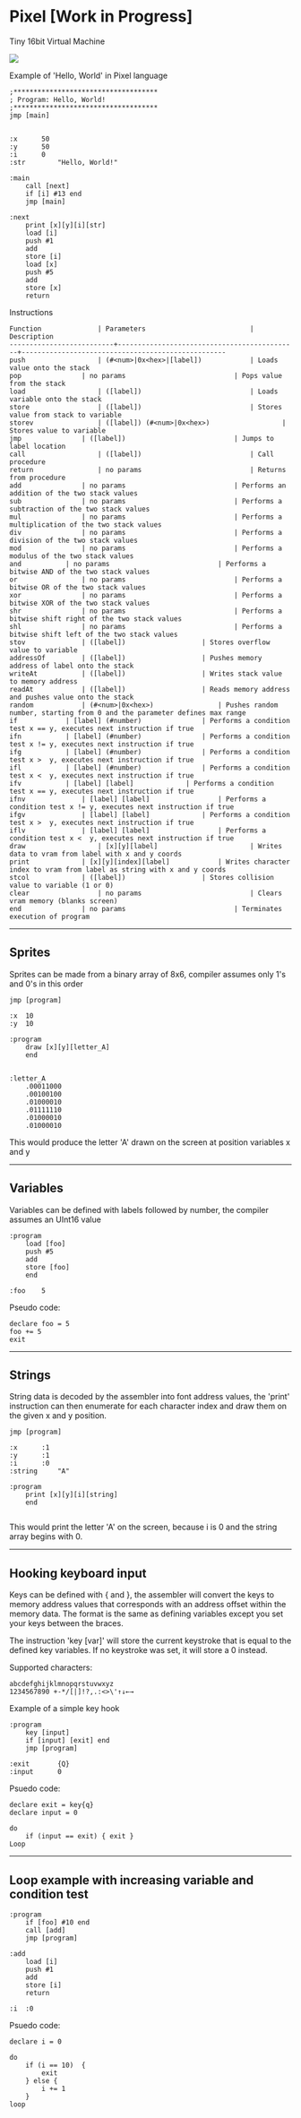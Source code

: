 # Pixel [Work in Progress]
Tiny 16bit Virtual Machine

![](http://i.imgur.com/nccezv3.png)

Example of 'Hello, World' in Pixel language

```
;************************************
; Program: Hello, World!
;************************************
jmp [main]


:x		50
:y		50
:i		0
:str		"Hello, World!"

:main
	call [next]
	if [i] #13 end
	jmp [main]

:next
	print [x][y][i][str]
	load [i]
	push #1
	add
	store [i]
	load [x]
	push #5
	add
	store [x]
	return
```

Instructions
```
Function	      	  | Parameters                    		| Description
--------------------------+---------------------------------------------+---------------------------------------------------
push 		          | (#<num>|0x<hex>|[label])			| Loads value onto the stack
pop		          | no params			                | Pops value from the stack
load		          | ([label])			                | Loads variable onto the stack
store		          | ([label])			                | Stores value from stack to variable
storev		          | ([label]) (#<num>|0x<hex>)	                | Stores value to variable
jmp		          | ([label])			                | Jumps to label location
call		          | ([label])			                | Call procedure
return		      	  | no params			                | Returns from procedure
add		          | no params			                | Performs an addition of the two stack values
sub		          | no params			                | Performs a subtraction of the two stack values
mul		          | no params			                | Performs a multiplication of the two stack values
div		          | no params			                | Performs a division of the two stack values
mod		          | no params			                | Performs a modulus of the two stack values
and			  | no params			                | Performs a bitwise AND of the two stack values
or		          | no params			                | Performs a bitwise OR of the two stack values
xor		          | no params			                | Performs a bitwise XOR of the two stack values
shr		          | no params			                | Performs a bitwise shift right of the two stack values
shl		          | no params			                | Performs a bitwise shift left of the two stack values
stov			  | ([label])					| Stores overflow value to variable
addressOf		  | ([label])					| Pushes memory address of label onto the stack
writeAt			  | ([label])					| Writes stack value to memory address
readAt			  | ([label])					| Reads memory address and pushes value onto the stack
random			  | (#<num>|0x<hex>)				| Pushes random number, starting from 0 and the parameter defines max range
if			  | [label] (#number)				| Performs a condition test x == y, executes next instruction if true
ifn			  | [label] (#number) 				| Performs a condition test x != y, executes next instruction if true
ifg			  | [label] (#number)				| Performs a condition test x >  y, executes next instruction if true
ifl			  | [label] (#number) 				| Performs a condition test x <  y, executes next instruction if true
ifv			  | [label] [label]				| Performs a condition test x == y, executes next instruction if true
ifnv			  | [label] [label] 				| Performs a condition test x != y, executes next instruction if true
ifgv			  | [label] [label]				| Performs a condition test x >  y, executes next instruction if true
iflv			  | [label] [label] 				| Performs a condition test x <  y, executes next instruction if true
draw		          | [x][y][label]		                | Writes data to vram from label with x and y coords
print			  | [x][y][index][label]			| Writes character index to vram from label as string with x and y coords
stcol			  | ([label])					| Stores collision value to variable (1 or 0)
clear		          | no params			                | Clears vram memory (blanks screen)
end		          | no params 	                  		| Terminates execution of program
```

----------------------------------------------------------------------------------------------------
Sprites
----------------------------------------------------------------------------------------------------
Sprites can be made from a binary array of 8x6, compiler assumes only  1's and 0's in this order
```
jmp [program]

:x	10
:y	10

:program
	draw [x][y][letter_A]
	end


:letter_A
	.00011000
	.00100100
	.01000010
	.01111110
	.01000010
	.01000010
```
This would produce the letter 'A' drawn on the screen at position variables x and y

----------------------------------------------------------------------------------------------------
Variables
----------------------------------------------------------------------------------------------------
Variables can be defined with labels followed by number, the compiler assumes an UInt16 value
```
:program
	load [foo]
	push #5
	add
	store [foo]
	end
		
:foo	5
```

Pseudo code:
```
declare foo = 5
foo += 5
exit 
```
----------------------------------------------------------------------------------------------------
Strings
----------------------------------------------------------------------------------------------------
String data is decoded by the assembler into font address values, the 'print' instruction can
then enumerate for each character index and draw them on the given x and y position.

```
jmp [program]

:x		:1
:y		:1
:i		:0
:string 	"A"

:program
	print [x][y][i][string]
	end


```
This would print the letter 'A' on the screen, because i is 0 and the string array begins with 0.

----------------------------------------------------------------------------------------------------
Hooking keyboard input
----------------------------------------------------------------------------------------------------
Keys can be defined with { and }, the assembler will convert the keys to memory address values
that corresponds with an address offset within the memory data.
The format is the same as defining variables except you set your keys between the braces.

The instruction 'key [var]' will store the current keystroke that is equal to the defined key variables.
If no keystroke was set, it will store a 0 instead.

Supported characters:
```
abcdefghijklmnopqrstuvwxyz
1234567890 +-*/[|]!?,.:<>\'↑↓←→
```

Example of a simple key hook
```
:program
	key [input]
	if [input] [exit] end
	jmp [program]

:exit		{Q}
:input		0
```

Psuedo code:
```
declare exit = key{q}
declare input = 0

do
	if (input == exit) { exit }
Loop
```

----------------------------------------------------------------------------------------------------
Loop example with increasing variable and condition test
----------------------------------------------------------------------------------------------------
```
:program
	if [foo] #10 end
	call [add]
	jmp [program]

:add
	load [i]
	push #1
	add
	store [i]
	return

:i	:0
```

Psuedo code:
```
declare i = 0

do
	if (i == 10)  {
		exit
	} else {
		i += 1
	}
loop
```



